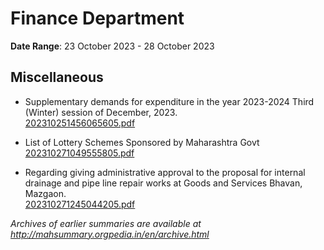 # Finance Department

**Date Range**: 23 October 2023 - 28 October 2023


## Miscellaneous
- Supplementary demands for expenditure in the year 2023-2024 Third (Winter) session of December, 2023.\
  [202310251456065605.pdf](https://gr.maharashtra.gov.in/Site/Upload/Government%20Resolutions/English/202310251456065605.pdf)

- List of Lottery Schemes Sponsored by Maharashtra Govt\
  [202310271049555805.pdf](https://gr.maharashtra.gov.in/Site/Upload/Government%20Resolutions/English/202310271049555805.pdf)

- Regarding giving administrative approval to the proposal for internal drainage and pipe line repair works at Goods and Services Bhavan, Mazgaon.\
  [202310271245044205.pdf](https://gr.maharashtra.gov.in/Site/Upload/Government%20Resolutions/English/202310271245044205.pdf)


*Archives of earlier summaries are available at http://mahsummary.orgpedia.in/en/archive.html*